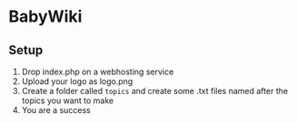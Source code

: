 # BabyWiki
## Setup
1. Drop index.php on a webhosting service
2. Upload your logo as logo.png
3. Create a folder called `topics` and create some .txt files named after the topics you want to make
4. You are a success
